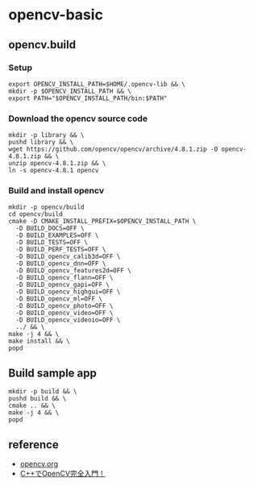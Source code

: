 # opencv-basic

## opencv.build

### Setup

```
export OPENCV_INSTALL_PATH=$HOME/.opencv-lib && \
mkdir -p $OPENCV_INSTALL_PATH && \
export PATH="$OPENCV_INSTALL_PATH/bin:$PATH"
```

### Download the opencv source code

```
mkdir -p library && \
pushd library && \
wget https://github.com/opencv/opencv/archive/4.8.1.zip -O opencv-4.8.1.zip && \
unzip opencv-4.8.1.zip && \
ln -s opencv-4.8.1 opencv
```


### Build and install opencv

```
mkdir -p opencv/build
cd opencv/build
cmake -D CMAKE_INSTALL_PREFIX=$OPENCV_INSTALL_PATH \
  -D BUILD_DOCS=OFF \
  -D BUILD_EXAMPLES=OFF \
  -D BUILD_TESTS=OFF \
  -D BUILD_PERF_TESTS=OFF \
  -D BUILD_opencv_calib3d=OFF \
  -D BUILD_opencv_dnn=OFF \
  -D BUILD_opencv_features2d=OFF \
  -D BUILD_opencv_flann=OFF \
  -D BUILD_opencv_gapi=OFF \
  -D BUILD_opencv_highgui=OFF \
  -D BUILD_opencv_ml=OFF \
  -D BUILD_opencv_photo=OFF \
  -D BUILD_opencv_video=OFF \
  -D BUILD_opencv_videoio=OFF \
  ../ && \
make -j 4 && \
make install && \
popd
```
## Build sample app

```
mkdir -p build && \
pushd build && \
cmake .. && \
make -j 4 && \
popd
```

## reference

- [opencv.org](https://opencv.org)
- [C++でOpenCV完全入門！](https://zenn.dev/turing_motors/articles/daf3e8829f0967)
